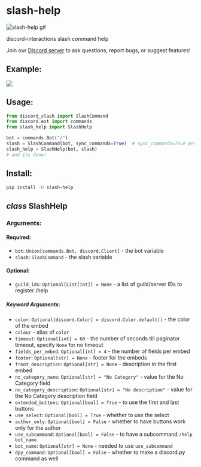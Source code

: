 # slash-help

<img src="https://cdn.discordapp.com/attachments/890021074337660959/892945393988554782/new-slash-help-gif.gif" alt="slash-help gif"></img>

discord-interactions slash command help

Join our [Discord server](https://discord.gg/Sk5qDBGPsQ) to ask questions, report bugs, or suggest features!

## Example:

<img src="https://cdn.discordapp.com/attachments/890021074337660959/892595756907786270/B9fVWuVhSe.gif"></img>

## Usage:
```py
from discord_slash import SlashCommand
from discord.ext import commands
from slash_help import SlashHelp

bot = commands.Bot("/")
slash = SlashCommand(bot, sync_commands=True)  # sync_commands=True preferred
slash_help = SlashHelp(bot, slash)
# and its done!
```
## Install:
```bash
pip install -U slash-help
```

## *class* SlashHelp
### Arguments:
#### Required:
- `bot`: `Union[commands.Bot, discord.Client]` - the bot variable
- `slash`: `SlashCommand` - the slash variable

#### Optional:
- `guild_ids`: `Optional[List[int]] = None` - a list of guild/server IDs to register /help

##### Keyword Arguments:
- `color`: `Optional[discord.Color] = discord.Color.default()` - the color of the embed
- `colour` - alias of `color`
- `timeout`: `Optional[int] = 60` - the number of seconds till paginator timeout, specify `None` for no timeout
- `fields_per_embed`: `Optional[int] = 4` - the number of fields per embed
- `footer`: `Optional[str] = None` - footer for the embeds
- `front_description`: `Optional[str] = None` - description in the first embed
- `no_category_name`: `Optional[str] = "No Category"` - value for the No Category field
- `no_category_description`: `Optional[str] = "No description"` - value for the No Category description field
- `extended_buttons`: `Optional[bool] = True` - to use the first and last buttons
- `use_select`: `Optional[bool] = True` - whether to use the select
- `author_only`: `Optional[bool] = False` - whether to have buttons work only for the author
- `use_subcommand`: `Optional[bool] = False` - to have a subcommand `/help bot_name`
- `bot_name`: `Optional[str] = None` - needed to use `use_subcommand`
- `dpy_command`: `Optional[bool] = False` - whether to make a discord.py command as well
